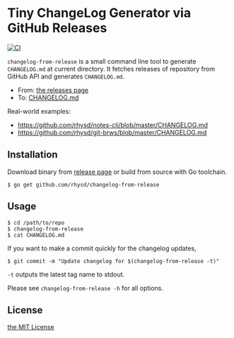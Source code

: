 Tiny ChangeLog Generator via GitHub Releases
============================================
[![CI][ci-badge]][ci]

`changelog-from-release` is a small command line tool to generate `CHANGELOG.md` at current directory.
It fetches releases of repository from GitHub API and generates `CHANGELOG.md`.

- From: [the releases page][releases]
- To: [CHANGELOG.md](./CHANGELOG.md)

Real-world examples:

- https://github.com/rhysd/notes-cli/blob/master/CHANGELOG.md
- https://github.com/rhysd/git-brws/blob/master/CHANGELOG.md

## Installation

Download binary from [release page](https://github.com/rhysd/changelog-from-release/releases) or
build from source with Go toolchain.

```
$ go get github.com/rhysd/changelog-from-release
```

## Usage

```
$ cd /path/to/repo
$ changelog-from-release
$ cat CHANGELOG.md
```

If you want to make a commit quickly for the changelog updates,

```
$ git commit -m "Update changelog for $(changelog-from-release -t)"
```

`-t` outputs the latest tag name to stdout.

Please see `changelog-from-release -h` for all options.

## License

[the MIT License](LICENSE.txt)

[releases]: https://github.com/rhysd/changelog-from-release/releases
[ci]: https://github.com/rhysd/changelog-from-release/actions?query=workflow%3ACI+branch%3Amaster
[ci-badge]: https://github.com/rhysd/changelog-from-release/workflows/CI/badge.svg?branch=master&event=push

